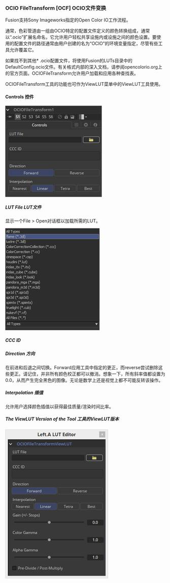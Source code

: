 ### OCIO FileTransform [OCF] OCIO文件变换

Fusion支持Sony Imageworks指定的Open Color IO工作流程。

通常，色彩管道由一组由OCIO特定的配置文件定义的颜色转换组成，通常以“.ocio”扩展名命名，它允许用户轻松共享设施内或设施之间的颜色设置。要使用的配置文件的路径通常由用户创建的名为“OCIO”的环境变量指定，尽管有些工具允许覆盖它。

如果找不到其他* .ocio配置文件，将使用Fusion的LUTs目录中的DefaultConfig.ocio文件。有关格式内部的深入文档，请参阅opencolorio.org上的官方页面。OCIOFileTransform允许用户加载和应用各种查找表。

OCIOFileTransform工具的功能也可作为ViewLUT菜单中的ViewLUT工具使用。

#### Controls 控件

![OCF_Controls](images/OCF_Controls.jpg)

##### LUT File LUT文件

显示一个File > Open对话框以加载所需的LUT。

![OCF_File](images/OCF_File.png)

##### CCC ID

##### Direction 方向

在前进和后退之间切换。Forward应用工具中指定的更正，而reverse尝试删除这些更正。请记住，并非所有颜色校正都可以撤消。想象一下，所有斜率值都设置为0.0，从而产生完全黑色的图像。无论是数学上还是视觉上都不可能反转该操作。

##### Interpolation 插值

允许用户选择颜色插值以获得最佳质量/渲染时间比率。

##### The ViewLUT Version of the Tool 工具的ViewLUT版本

![OCF_ViewLUTVersion](images/OCF_ViewLUTVersion.png)